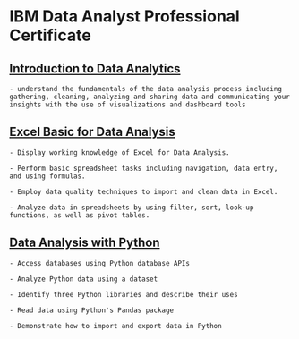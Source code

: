 # IBM Data Analyst Professional Certificate

## [Introduction to Data Analytics](https://github.com/shadowdk3/IBM-Data-Analyst-Professional-Certificate/tree/main/01-Introduction_to_Data_Analytics)

    - understand the fundamentals of the data analysis process including gathering, cleaning, analyzing and sharing data and communicating your insights with the use of visualizations and dashboard tools

## [Excel Basic for Data Analysis](https://github.com/shadowdk3/IBM-Data-Analyst-Professional-Certificate/tree/main//02-Excel_Basic_for_Data_Analysis)

    - Display working knowledge of Excel for Data Analysis.

    - Perform basic spreadsheet tasks including navigation, data entry, and using formulas.

    - Employ data quality techniques to import and clean data in Excel.

    - Analyze data in spreadsheets by using filter, sort, look-up functions, as well as pivot tables.

## [Data Analysis with Python](https://github.com/shadowdk3/IBM-Data-Analyst-Professional-Certificate/tree/main/IBM_data_analysis_with_python)

    - Access databases using Python database APIs

    - Analyze Python data using a dataset

    - Identify three Python libraries and describe their uses

    - Read data using Python's Pandas package

    - Demonstrate how to import and export data in Python

